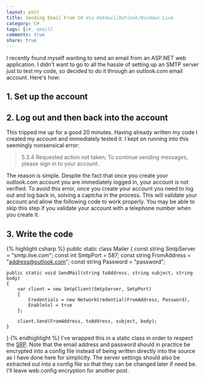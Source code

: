 ```yaml
---
layout: post
title: Sending Email From C# Via Hotmail/Outlook/Windows Live
category: C#
tags: [c#, email]
comments: true
share: true
---
```

I recently found myself wanting to send an email from an ASP.NET web application. I didn't want to go to all the hassle of setting up an SMTP server just to test my code, so decided to do it through an outlook.com email account. Here's how:

## 1. Set up the account

## 2. Log out and then back into the account

This tripped me up for a good 20 minutes. Having already written my code I created my account and immediately tested it. I kept on running into this seemingly nonsensical error:

<blockquote>5.3.4 Requested action not taken; To continue sending messages, please sign in to your account.
</blockquote>
<a id="more"></a><a id="more-32"></a>
The reason is simple. Despite the fact that once you create your outlook.com account you are immediately logged in, your account is not verified. To avoid this error, once you create your account you need to log out and log back in, solving a captcha in the process. This will validate your account and allow the following code to work properly. You may be able to skip this step if you validate your account with a telephone number when you create it.

## 3. Write the code

{% highlight csharp %}
public static class Mailer
{
    const string SmtpServer = "smtp.live.com";
    const int SmtpPort = 587;
    const string FromAddress = "address@outlook.com";
    const string Password = "password";

    public static void SendMail(string toAddress, string subject, string body)
    {
        var client = new SmtpClient(SmtpServer, SmtpPort)
        {
            Credentials = new NetworkCredential(FromAddress, Password),
            EnableSsl = true
        };

        client.Send(FromAddress, toAddress, subject, body);
    }
}
{% endhighlight %}
I've wrapped this in a static class in order to respect the [SRP](http://en.wikipedia.org/wiki/Single_responsibility_principle). Note that the email address and password should in practice be encrypted into a config file instead of being written directly into the source as I have done here for simplicity. The server settings should also be extracted out into a config file so that they can be changed later if need be. I'll leave web.config encryption for another post.

